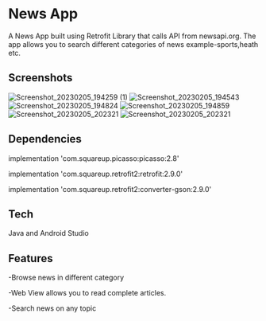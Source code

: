 
# News App

A News App built using Retrofit Library that calls API from newsapi.org. The app allows you to search different categories of news example-sports,heath etc.




## Screenshots

![Screenshot_20230205_194259 (1)](https://user-images.githubusercontent.com/111646262/216838298-1e871aa2-a999-4955-adcb-af4f1a3ddc0a.jpg)
![Screenshot_20230205_194543](https://user-images.githubusercontent.com/111646262/216838354-dfbac299-9b27-45bf-a982-5c45c00b95fb.jpg)
![Screenshot_20230205_194824](https://user-images.githubusercontent.com/111646262/216838432-1ea9753f-658f-429f-acce-9309a4fc9dcf.jpg)
![Screenshot_20230205_194859](https://user-images.githubusercontent.com/111646262/216838501-901eed34-9409-4ca3-abca-e9857c601db3.jpg)
![Screenshot_20230205_202321](https://user-images.githubusercontent.com/111646262/216838600-1d32a8e1-84e8-46a3-aefc-99e42523b191.jpg)
![Screenshot_20230205_202321](https://user-images.githubusercontent.com/111646262/216838627-6e6f214e-a1fa-40a3-9748-2eeb74f8c4de.jpg)

## Dependencies

implementation 'com.squareup.picasso:picasso:2.8'

implementation  'com.squareup.retrofit2:retrofit:2.9.0'

implementation 'com.squareup.retrofit2:converter-gson:2.9.0'

## Tech

Java and Android Studio

## Features

-Browse news in different category

-Web View allows you to read complete articles.

-Search news on any topic










